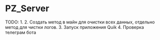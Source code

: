 # PZ_Server
TODO:
1.
2. Создать метод в майн для очистки всех данных, отдельно метод для чистки логов.
3. Запуск приложения Quik
4. Проверка телеграм бота
